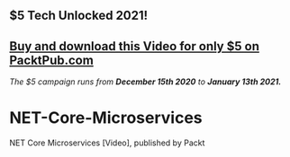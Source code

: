 ## $5 Tech Unlocked 2021!
[Buy and download this Video for only $5 on PacktPub.com](https://www.packtpub.com/product/net-core-microservices-video/9781788626415)
-----
*The $5 campaign         runs from __December 15th 2020__ to __January 13th 2021.__*

# NET-Core-Microservices
NET Core Microservices [Video], published by Packt
